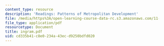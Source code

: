```yaml
---
content_type: resource
description: 'Readings: Patterns of Metropolitan Development'
file: /media/https%3A/open-learning-course-data-rc.s3.amazonaws.com/11-943j-urban-transportation-land-use-and-the-environment-spring-2002/cd335b41c8e0234a43ecd9250bdfd020_ingram.pdf
file_type: application/pdf
resourcetype: Document
title: ingram.pdf
uid: cd335b41-c8e0-234a-43ec-d9250bdfd020
---
```

